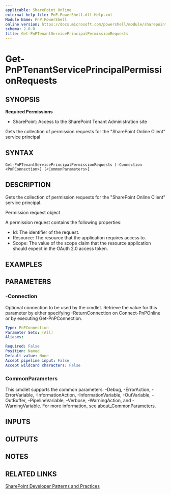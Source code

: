 ```yaml
---
applicable: SharePoint Online
external help file: PnP.PowerShell.dll-Help.xml
Module Name: PnP.PowerShell
online version: https://docs.microsoft.com/powershell/module/sharepoint-pnp/get-pnptenantserviceprincipalpermissionrequests
schema: 2.0.0
title: Get-PnPTenantServicePrincipalPermissionRequests
---
```


# Get-PnPTenantServicePrincipalPermissionRequests

## SYNOPSIS

**Required Permissions**

* SharePoint: Access to the SharePoint Tenant Administration site

Gets the collection of permission requests for the "SharePoint Online Client" service principal

## SYNTAX

```
Get-PnPTenantServicePrincipalPermissionRequests [-Connection <PnPConnection>] [<CommonParameters>]
```

## DESCRIPTION
Gets the collection of permission requests for the "SharePoint Online Client" service principal.

Permission request object

A permission request contains the following properties:

* Id: The identifier of the request.
* Resource: The resource that the application requires access to.
* Scope: The value of the scope claim that the resource application should expect in the OAuth 2.0 access token.

## EXAMPLES

## PARAMETERS

### -Connection
Optional connection to be used by the cmdlet. Retrieve the value for this parameter by either specifying -ReturnConnection on Connect-PnPOnline or by executing Get-PnPConnection.

```yaml
Type: PnPConnection
Parameter Sets: (All)
Aliases:

Required: False
Position: Named
Default value: None
Accept pipeline input: False
Accept wildcard characters: False
```

### CommonParameters
This cmdlet supports the common parameters: -Debug, -ErrorAction, -ErrorVariable, -InformationAction, -InformationVariable, -OutVariable, -OutBuffer, -PipelineVariable, -Verbose, -WarningAction, and -WarningVariable. For more information, see [about_CommonParameters](http://go.microsoft.com/fwlink/?LinkID=113216).

## INPUTS

## OUTPUTS

## NOTES

## RELATED LINKS

[SharePoint Developer Patterns and Practices](https://aka.ms/sppnp)
